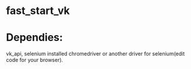 # fast_start_vk

# Dependies:

vk_api, selenium
installed chromedriver or another driver for selenium(edit code for your browser).
